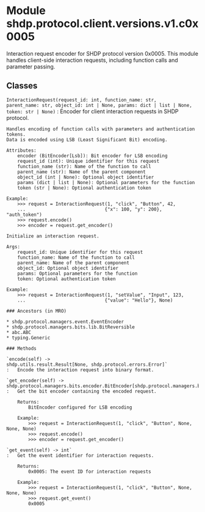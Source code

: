 Module shdp.protocol.client.versions.v1.c0x0005
===============================================
Interaction request encoder for SHDP protocol version 0x0005.
This module handles client-side interaction requests, including function calls and parameter passing.

Classes
-------

`InteractionRequest(request_id: int, function_name: str, parent_name: str, object_id: int | None, params: dict | list | None, token: str | None)`
:   Encoder for client interaction requests in SHDP protocol.
    
    Handles encoding of function calls with parameters and authentication tokens.
    Data is encoded using LSB (Least Significant Bit) encoding.
    
    Attributes:
        encoder (BitEncoder[Lsb]): Bit encoder for LSB encoding
        request_id (int): Unique identifier for this request
        function_name (str): Name of the function to call
        parent_name (str): Name of the parent component
        object_id (int | None): Optional object identifier
        params (dict | list | None): Optional parameters for the function
        token (str | None): Optional authentication token
        
    Example:
        >>> request = InteractionRequest(1, "click", "Button", 42, 
        ...                             {"x": 100, "y": 200}, "auth_token")
        >>> request.encode()
        >>> encoder = request.get_encoder()
    
    Initialize an interaction request.
    
    Args:
        request_id: Unique identifier for this request
        function_name: Name of the function to call
        parent_name: Name of the parent component
        object_id: Optional object identifier
        params: Optional parameters for the function
        token: Optional authentication token
        
    Example:
        >>> request = InteractionRequest(1, "setValue", "Input", 123, 
        ...                             {"value": "Hello"}, None)

    ### Ancestors (in MRO)

    * shdp.protocol.managers.event.EventEncoder
    * shdp.protocol.managers.bits.lib.BitReversible
    * abc.ABC
    * typing.Generic

    ### Methods

    `encode(self) ‑> shdp.utils.result.Result[None, shdp.protocol.errors.Error]`
    :   Encode the interaction request into binary format.

    `get_encoder(self) ‑> shdp.protocol.managers.bits.encoder.BitEncoder[shdp.protocol.managers.bits.lib.Lsb]`
    :   Get the bit encoder containing the encoded request.
        
        Returns:
            BitEncoder configured for LSB encoding
            
        Example:
            >>> request = InteractionRequest(1, "click", "Button", None, None, None)
            >>> request.encode()
            >>> encoder = request.get_encoder()

    `get_event(self) ‑> int`
    :   Get the event identifier for interaction requests.
        
        Returns:
            0x0005: The event ID for interaction requests
            
        Example:
            >>> request = InteractionRequest(1, "click", "Button", None, None, None)
            >>> request.get_event()
            0x0005